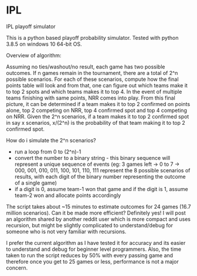 # IPL
IPL playoff simulator

This is a python based playoff probability simulator. Tested with python 3.8.5 on windows 10 64-bit OS.

Overview of algorithm:

Assuming no ties/washout/no result, each game has two possible outcomes. 
If n games remain in the tournament, there are a total of 2^n possible scenarios.
For each of these scenarios, compute how the final points table will look and from that, one can figure out which teams make it to top 2 spots and which teams makes it to top 4. In the event of multiple teams finishing with same points, NRR comes into play. 
From this final picture, it can be determined if a team makes it to top 2 confirmed on points alone, top 2 competing on NRR, top 4 confirmed spot and top 4 competing on NRR. 
Given the 2^n scenarios, if a team makes it to top 2 confirmed spot in say x scenarios, x/(2^n) is the probability of that team making it to top 2 confirmed spot.

How do i simulate the 2^n scenarios?
- run a loop from 0 to (2^n)-1
- convert the number to a binary string - this binary sequence will represent a unique sequence of events (eg: 3 games left -> 0 to 7 -> 000, 001, 010, 011, 100, 101, 110, 111 represent the 8 possible scenarios of results, with each digit of the binary number representing the outcome of a single game)
- if a digit is 0, assume team-1 won that game and if the digit is 1, assume team-2 won and allocate points accordingly

The script takes about ~15 minutes to estimate outcomes for 24 games (16.7 million scenarios). Can it be made more efficient? Definitely yes! I will post an algorithm shared by another reddit user which is more compact and uses recursion, but might be slightly complicated to understand/debug for someone who is not very familiar with recursions.

I prefer the current algorithm as I have tested it for accuracy and its easier to understand and debug for beginner level programmers. Also, the time taken to run the script reduces by 50% with every passing game and therefore once you get to 25 games or less, performance is not a major concern.








